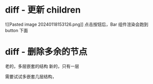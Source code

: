 # diff - 更新 children
![[Pasted image 20240118153126.png]]
点击按钮后，Bar 组件渲染会跑到 button 下面



# diff - 删除多余的节点
老的，多层嵌套的结构
新的，只有一层

需要试试多嵌套几层结构，